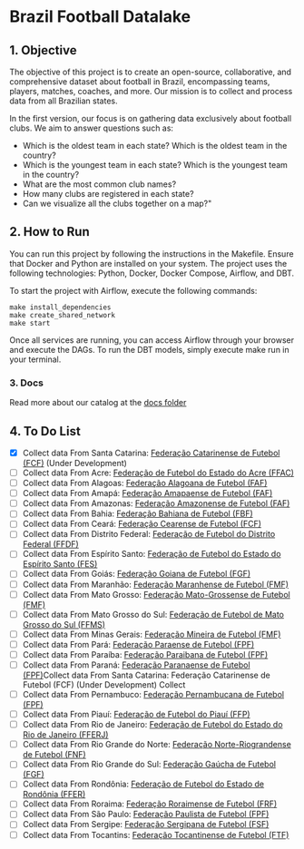# Brazil Football Datalake

## 1. Objective

The objective of this project is to create an open-source, collaborative, and comprehensive dataset about football in Brazil, encompassing teams, players, matches, coaches, and more. Our mission is to collect and process data from all Brazilian states.

In the first version, our focus is on gathering data exclusively about football clubs. We aim to answer questions such as:

* Which is the oldest team in each state? Which is the oldest team in the country?
* Which is the youngest team in each state? Which is the youngest team in the country?
* What are the most common club names?
* How many clubs are registered in each state?
* Can we visualize all the clubs together on a map?"

## 2. How to Run

You can run this project by following the instructions in the Makefile. Ensure that Docker and Python are installed on your system. The project uses the following technologies: Python, Docker, Docker Compose, Airflow, and DBT.

To start the project with Airflow, execute the following commands:

```
make install_dependencies
make create_shared_network
make start
```

Once all services are running, you can access Airflow through your browser and execute the DAGs. To run the DBT models, simply execute make run in your terminal.

### 3. Docs

Read more about our catalog at the [docs folder](./docs/README.md)

## 4. To Do List

- [X] Collect data From Santa Catarina: [Federação Catarinense de Futebol (FCF)](https://fcf.com.br/) (Under Development)
- [ ] Collect data From Acre: [Federação de Futebol do Estado do Acre (FFAC)](http://ffac.com.br/)
- [ ] Collect data From Alagoas: [Federação Alagoana de Futebol (FAF)](http://futeboldealagoas.net/)
- [ ] Collect data From Amapá: [Federação Amapaense de Futebol (FAF)](http://fafamapa.com.br/)
- [ ] Collect data From Amazonas: [Federação Amazonense de Futebol (FAF)](https://fafamazonas.com.br/)
- [ ] Collect data From Bahia: [Federação Bahiana de Futebol (FBF)](http://www.fbf.org.br/)
- [ ] Collect data From Ceará: [Federação Cearense de Futebol (FCF)](https://futebolcearense.com.br/)
- [ ] Collect data From Distrito Federal: [Federação de Futebol do Distrito Federal (FFDF)](http://ffdf.com.br/)
- [ ] Collect data From Espírito Santo: [Federação de Futebol do Estado do Espírito Santo (FES)](https://futebolcapixaba.com/)
- [ ] Collect data From Goiás: [Federação Goiana de Futebol (FGF)](http://fgf.esp.br/)
- [ ] Collect data From Maranhão: [Federação Maranhense de Futebol (FMF)](http://www.futebolmaranhense.com.br/)
- [ ] Collect data From Mato Grosso: [Federação Mato-Grossense de Futebol (FMF)](http://www.fmfmt.com.br/)
- [ ] Collect data From Mato Grosso do Sul: [Federação de Futebol de Mato Grosso do Sul (FFMS)](https://www.futebolms.com.br/)
- [ ] Collect data From Minas Gerais: [Federação Mineira de Futebol (FMF)](https://www.fmf.com.br/)
- [ ] Collect data From Pará: [Federação Paraense de Futebol (FPF)](http://www.fpfpara.com.br/)
- [ ] Collect data From Paraíba: [Federação Paraibana de Futebol (FPF)](http://www.federacaopbf.com.br/)
- [ ] Collect data From Paraná: [Federação Paranaense de Futebol (FPF)](http://www.federacaopr.com.br/)Collect data From Santa Catarina: Federação Catarinense de Futebol (FCF) (Under Development)
Collect
- [ ] Collect data From Pernambuco: [Federação Pernambucana de Futebol (FPF)](http://www.fpf-pe.com.br/)
- [ ] Collect data From Piauí: [Federação de Futebol do Piauí (FFP)](https://ffp-pi.com.br/)
- [ ] Collect data From Rio de Janeiro: [Federação de Futebol do Estado do Rio de Janeiro (FFERJ)](http://www.fferj.com.br/)
- [ ] Collect data From Rio Grande do Norte: [Federação Norte-Riograndense de Futebol (FNF)](http://www.fnf.org.br/)
- [ ] Collect data From Rio Grande do Sul: [Federação Gaúcha de Futebol (FGF)](https://fgf.com.br/)
- [ ] Collect data From Rondônia: [Federação de Futebol do Estado de Rondônia (FFER)](http://ffer.com.br/)
- [ ] Collect data From Roraima: [Federação Roraimense de Futebol (FRF)](http://www.frf.com.br/)
- [ ] Collect data From São Paulo: [Federação Paulista de Futebol (FPF)](http://www.fpf.org.br/)
- [ ] Collect data From Sergipe: [Federação Sergipana de Futebol (FSF)](http://fsf.com.br/)
- [ ] Collect data From Tocantins: [Federação Tocantinense de Futebol (FTF)](https://ftf.org.br/)
